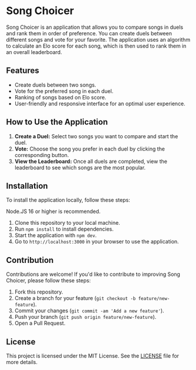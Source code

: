 # Song Choicer

Song Choicer is an application that allows you to compare songs in duels and rank them in order of preference. You can create duels between different songs and vote for your favorite. The application uses an algorithm to calculate an Elo score for each song, which is then used to rank them in an overall leaderboard.

## Features

- Create duels between two songs.
- Vote for the preferred song in each duel.
- Ranking of songs based on Elo score.
- User-friendly and responsive interface for an optimal user experience.

## How to Use the Application

1. **Create a Duel:** Select two songs you want to compare and start the duel.
2. **Vote:** Choose the song you prefer in each duel by clicking the corresponding button.
3. **View the Leaderboard:** Once all duels are completed, view the leaderboard to see which songs are the most popular.

## Installation

To install the application locally, follow these steps:

Node.JS 16 or higher is recommended.

1. Clone this repository to your local machine.
2. Run `npm install` to install dependencies.
3. Start the application with `npm dev`.
4. Go to `http://localhost:3000` in your browser to use the application.

## Contribution

Contributions are welcome! If you'd like to contribute to improving Song Choicer, please follow these steps:

1. Fork this repository.
2. Create a branch for your feature (`git checkout -b feature/new-feature`).
3. Commit your changes (`git commit -am 'Add a new feature'`).
4. Push your branch (`git push origin feature/new-feature`).
5. Open a Pull Request.

## License

This project is licensed under the MIT License. See the [LICENSE](LICENSE) file for more details.
